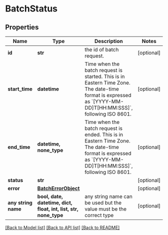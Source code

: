 # BatchStatus


## Properties
Name | Type | Description | Notes
------------ | ------------- | ------------- | -------------
**id** | **str** | the id of batch request. | [optional] 
**start_time** | **datetime** | Time when the batch request is started. This is in Eastern Time Zone. The date-time format is expressed as &#x60;[YYYY-MM-DD]T[HH:MM:SSS]&#x60;, following ISO 8601. | [optional] 
**end_time** | **datetime, none_type** | Time when the batch request is ended. This is in Eastern Time Zone. The date-time format is expressed as &#x60;[YYYY-MM-DD]T[HH:MM:SSS]&#x60;, following ISO 8601. | [optional] 
**status** | **str** |  | [optional] 
**error** | [**BatchErrorObject**](BatchErrorObject.md) |  | [optional] 
**any string name** | **bool, date, datetime, dict, float, int, list, str, none_type** | any string name can be used but the value must be the correct type | [optional]

[[Back to Model list]](../README.md#documentation-for-models) [[Back to API list]](../README.md#documentation-for-api-endpoints) [[Back to README]](../README.md)


